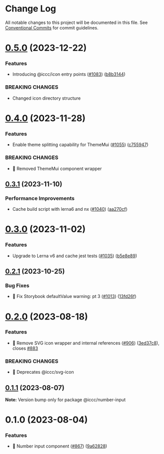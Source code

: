 # Change Log

All notable changes to this project will be documented in this file.
See [Conventional Commits](https://conventionalcommits.org) for commit guidelines.

# [0.5.0](https://git.autodesk.com/dpe/iccc/compare/@iccc/number-input@0.4.0...@iccc/number-input@0.5.0) (2023-12-22)


### Features

* Introducing @iccc/icon entry points ([#1083](https://git.autodesk.com/dpe/iccc/issues/1083)) ([b8b3144](https://git.autodesk.com/dpe/iccc/commits/b8b3144c5673221a119c4f9d30e552f959fdc51a))


### BREAKING CHANGES

* Changed icon directory structure





# [0.4.0](https://git.autodesk.com/dpe/iccc/compare/@iccc/number-input@0.3.1...@iccc/number-input@0.4.0) (2023-11-28)


### Features

* Enable theme splitting capability for ThemeMui ([#1055](https://git.autodesk.com/dpe/iccc/issues/1055)) ([c755947](https://git.autodesk.com/dpe/iccc/commits/c755947444b2bb9a71d2759cf4a2a6338d812f3d))


### BREAKING CHANGES

* 🧨 Removed ThemeMui component wrapper





## [0.3.1](https://git.autodesk.com/dpe/iccc/compare/@iccc/number-input@0.3.0...@iccc/number-input@0.3.1) (2023-11-10)


### Performance Improvements

* Cache build script with lerna6 and nx ([#1040](https://git.autodesk.com/dpe/iccc/issues/1040)) ([aa270cf](https://git.autodesk.com/dpe/iccc/commits/aa270cf478177941e61b7fcddc3437d21cf2fa27))





# [0.3.0](https://git.autodesk.com/dpe/iccc/compare/@iccc/number-input@0.2.1...@iccc/number-input@0.3.0) (2023-11-02)


### Features

* Upgrade to Lerna v6 and cache jest tests ([#1035](https://git.autodesk.com/dpe/iccc/issues/1035)) ([b5e8e89](https://git.autodesk.com/dpe/iccc/commits/b5e8e897ff49b37c04fcb261fe3a2bf7fa1cf727))





## [0.2.1](https://git.autodesk.com//dpe/iccc/compare/@iccc/number-input@0.2.0...@iccc/number-input@0.2.1) (2023-10-25)


### Bug Fixes

* 🐛 Fix Storybook defaultValue warning: pt 3 ([#1013](https://git.autodesk.com//dpe/iccc/issues/1013)) ([13fd26f](https://git.autodesk.com//dpe/iccc/commits/13fd26f8bcf8f165044aa3192027318695cfc216))





# [0.2.0](https://git.autodesk.com//dpe/iccc/compare/@iccc/number-input@0.1.1...@iccc/number-input@0.2.0) (2023-08-18)


### Features

* 🎸 Remove SVG icon wrapper and internal references ([#906](https://git.autodesk.com//dpe/iccc/issues/906)) ([3ed37c8](https://git.autodesk.com//dpe/iccc/commits/3ed37c8b72dc830fcc62f50e86f01d2b039492e6)), closes [#883](https://git.autodesk.com//dpe/iccc/issues/883)


### BREAKING CHANGES

* 🧨 Deprecates @iccc/svg-icon





## [0.1.1](https://git.autodesk.com//dpe/iccc/compare/@iccc/number-input@0.1.0...@iccc/number-input@0.1.1) (2023-08-07)

**Note:** Version bump only for package @iccc/number-input





# 0.1.0 (2023-08-04)


### Features

* 🎸 Number input component ([#867](https://git.autodesk.com//dpe/iccc/issues/867)) ([9a62828](https://git.autodesk.com//dpe/iccc/commits/9a62828b1e8624cdc817696983bf2c9df100f486))

